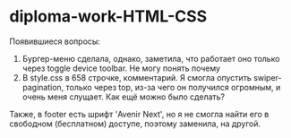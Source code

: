 # diploma-work-HTML-CSS
Появившиеся вопросы: 
1) Бургер-меню сделала, однако, заметила, что работает оно только через toggle device toolbar. Не могу понять почему
2) В style.css в 658 строчке, комментарий. Я смогла опустить swiper-pagination, только через top, из-за чего он получился огромным, и очень меня слущает. Как ещё можно было сделать? 

Также, в footer есть шрифт 'Avenir Next', но я не смогла найти его в свободном (бесплатном) доступе, поэтому заменила, на другой. 
